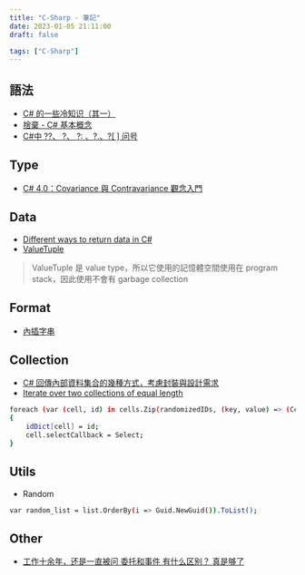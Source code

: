 ```yaml
---
title: "C-Sharp - 筆記"
date: 2023-01-05 21:11:00
draft: false

tags: ["C-Sharp"]
---
```


## 語法 
- [C# 的一些冷知识（其一）](https://www.bilibili.com/video/BV1RR4y1r7vj)
- [捨棄 - C# 基本概念](https://learn.microsoft.com/zh-tw/dotnet/csharp/fundamentals/functional/discards)
- [C#中 ??、 ?、 ?: 、?.、?[ ] 问号](https://www.bilibili.com/read/cv14801567)

## Type
- [C# 4.0：Covariance 與 Contravariance 觀念入門](https://www.huanlintalk.com/2009/10/c-40covariance-and-contravariance.html)

## Data
- [Different ways to return data in C#](https://www.linkedin.com/pulse/different-ways-return-data-c-ziv-ben-or)
- [ValueTuple](https://dotblogs.com.tw/ASPNETShare/2017/02/24/20170223-ValueTuple)
> ValueTuple 是 value type，所以它使用的記憶體空間使用在 program stack，因此使用不會有 garbage collection

## Format
- [內插字串](https://dotblogs.com.tw/lazycodestyle/2016/06/24/005827)

## Collection
- [C# 回傳內部資料集合的幾種方式，考慮封裝與設計需求](https://dev.twsiyuan.com/2018/02/encapsulating-list-collection-in-c-sharp.html)
- [Iterate over two collections of equal length](https://codereview.stackexchange.com/questions/48661/iterate-over-two-collections-of-equal-length)
```sh
foreach (var (cell, id) in cells.Zip(randomizedIDs, (key, value) => (Cell: key, ID: value)))
{
    idDict[cell] = id;
    cell.selectCallback = Select;
}
```

## Utils

- Random
```sh
var random_list = list.OrderBy(i => Guid.NewGuid()).ToList();
```

## Other
- [工作十余年，还是一直被问 委托和事件 有什么区别？ 真是够了](https://zhuanlan.zhihu.com/p/178307774)



